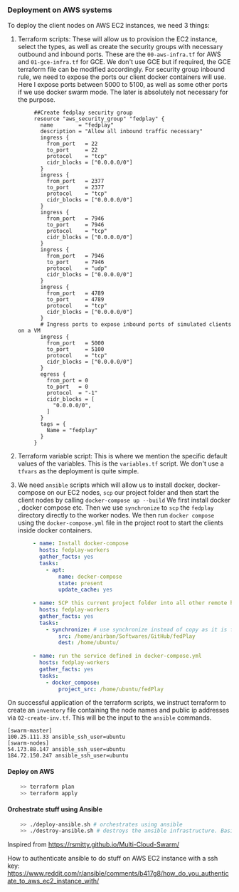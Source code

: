 ### Deployment on AWS systems
To deploy the client nodes on AWS EC2 instances, we need 3 things: 
1. Terraform scripts: These will allow us to provision the EC2 instance, select the types, as well as create the security groups with necessary outbound and inbound ports.
    These are the `00-aws-infra.tf` for AWS and `01-gce-infra.tf` for GCE. We don't use GCE but if required, the GCE terraform file can be modified accordingly. 
    For security group inbound rule, we need to expose the ports our client docker containers will use. Here I expose ports between 5000 to 5100, as well as some other ports if we use docker swarm mode. 
    The later is absolutely not necessary for the purpose.
    
   ```hcl-terraform
        ##Create fedplay security group
        resource "aws_security_group" "fedplay" {
          name        = "fedplay"
          description = "Allow all inbound traffic necessary"
          ingress {
            from_port   = 22
            to_port     = 22
            protocol    = "tcp"
            cidr_blocks = ["0.0.0.0/0"]
          }
          ingress {
            from_port   = 2377
            to_port     = 2377
            protocol    = "tcp"
            cidr_blocks = ["0.0.0.0/0"]
          }
          ingress {
            from_port   = 7946
            to_port     = 7946
            protocol    = "tcp"
            cidr_blocks = ["0.0.0.0/0"]
          }
          ingress {
            from_port   = 7946
            to_port     = 7946
            protocol    = "udp"
            cidr_blocks = ["0.0.0.0/0"]
          }
          ingress {
            from_port   = 4789
            to_port     = 4789
            protocol    = "tcp"
            cidr_blocks = ["0.0.0.0/0"]
          }
          # Ingress ports to expose inbound ports of simulated clients on a VM
          ingress {
            from_port   = 5000
            to_port     = 5100
            protocol    = "tcp"
            cidr_blocks = ["0.0.0.0/0"]
          }
          egress {
            from_port = 0
            to_port   = 0
            protocol  = "-1"
            cidr_blocks = [
              "0.0.0.0/0",
            ]
          }
          tags = {
            Name = "fedplay"
          }
        }
    ```

2. Terraform variable script: This is where we mention the specific default values of the variables. This is the `variables.tf` script. We don't use a `tfvars` as the deployment is quite simple.
3. We need `ansible` scripts which will allow us to install docker, docker-compose on our EC2 nodes, `scp` our project folder and then start the client nodes by calling `docker-compose up --build`
   We first install docker , docker compose etc. Then we use `synchronize` to `scp` the `fedplay` directory directly to the worker nodes. We then run `docker compose` using the `docker-compose.yml` file in
   the project root to start the clients inside docker containers.
```yaml
        - name: Install docker-compose
          hosts: fedplay-workers
          gather_facts: yes
          tasks:
            - apt:
                name: docker-compose
                state: present
                update_cache: yes
    
        - name: SCP this current project folder into all other remote hosts
          hosts: fedplay-workers
          gather_facts: yes
          tasks:
            - synchronize: # use synchronize instead of copy as it is faster https://stackoverflow.com/a/27995384/8853476
                src: /home/anirban/Softwares/GitHub/fedPlay
                dest: /home/ubuntu/
        
        - name: run the service defined in docker-compose.yml
          hosts: fedplay-workers
          gather_facts: yes
          tasks:
            - docker_compose:
                project_src: /home/ubuntu/fedPlay
```

On successful application of the terraform scripts, we instruct terraform to create an `inventory` file containing the node names and public ip addresses via `02-create-inv.tf`. This will be the input to the `ansible` commands.
```
[swarm-master]
100.25.111.33 ansible_ssh_user=ubuntu
[swarm-nodes]
54.173.88.147 ansible_ssh_user=ubuntu
184.72.150.247 ansible_ssh_user=ubuntu
```
#### Deploy on AWS
```bash
    >> terraform plan
    >> terraform apply 
```
#### Orchestrate stuff using Ansible
```bash
    >> ./deploy-ansible.sh # orchestrates using ansible
    >> ./destroy-ansible.sh # destroys the ansible infrastructure. Basically stops the running docker containers.
```


Inspired from https://rsmitty.github.io/Multi-Cloud-Swarm/

How to authenticate ansible to do stuff on AWS EC2 instance with a ssh key: https://www.reddit.com/r/ansible/comments/b417g8/how_do_you_authenticate_to_aws_ec2_instance_with/